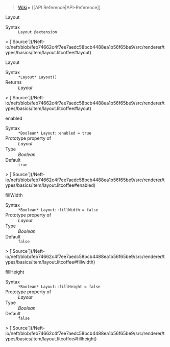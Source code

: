 > [Wiki](Home) ▸ [[API Reference|API-Reference]]

Layout
<dl><dt>Syntax</dt><dd><code>Layout @extension</code></dd></dl>
> [`Source`](/Neft-io/neft/blob/feb74662c4f7ee7aedc58bcb4488ea1b56f65be9/src/renderer/types/basics/item/layout.litcoffee#layout)

Layout
<dl><dt>Syntax</dt><dd><code>&#x2A;Layout&#x2A; Layout()</code></dd><dt>Returns</dt><dd><i>Layout</i></dd></dl>
> [`Source`](/Neft-io/neft/blob/feb74662c4f7ee7aedc58bcb4488ea1b56f65be9/src/renderer/types/basics/item/layout.litcoffee#layout)

enabled
<dl><dt>Syntax</dt><dd><code>&#x2A;Boolean&#x2A; Layout::enabled = true</code></dd><dt>Prototype property of</dt><dd><i>Layout</i></dd><dt>Type</dt><dd><i>Boolean</i></dd><dt>Default</dt><dd><code>true</code></dd></dl>
> [`Source`](/Neft-io/neft/blob/feb74662c4f7ee7aedc58bcb4488ea1b56f65be9/src/renderer/types/basics/item/layout.litcoffee#enabled)

fillWidth
<dl><dt>Syntax</dt><dd><code>&#x2A;Boolean&#x2A; Layout::fillWidth = false</code></dd><dt>Prototype property of</dt><dd><i>Layout</i></dd><dt>Type</dt><dd><i>Boolean</i></dd><dt>Default</dt><dd><code>false</code></dd></dl>
> [`Source`](/Neft-io/neft/blob/feb74662c4f7ee7aedc58bcb4488ea1b56f65be9/src/renderer/types/basics/item/layout.litcoffee#fillwidth)

fillHeight
<dl><dt>Syntax</dt><dd><code>&#x2A;Boolean&#x2A; Layout::fillHeight = false</code></dd><dt>Prototype property of</dt><dd><i>Layout</i></dd><dt>Type</dt><dd><i>Boolean</i></dd><dt>Default</dt><dd><code>false</code></dd></dl>
> [`Source`](/Neft-io/neft/blob/feb74662c4f7ee7aedc58bcb4488ea1b56f65be9/src/renderer/types/basics/item/layout.litcoffee#fillheight)

